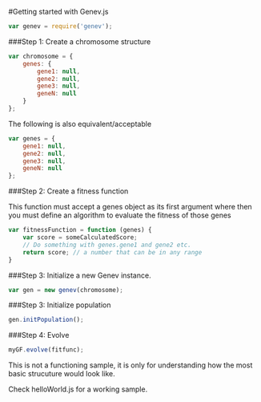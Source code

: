 
#Getting started with Genev.js
 
```javascript
var genev = require('genev');
```

###Step 1: Create a chromosome structure

```javascript
var chromosome = {
    genes: {
        gene1: null,
        gene2: null,
        gene3: null,
        geneN: null
    }
};
```

The following is also equivalent/acceptable

```javascript
var genes = {
    gene1: null,
    gene2: null,
    gene3: null,
    geneN: null
};
```
 
###Step 2: Create a fitness function
  
This function must accept a genes object as its first argument
where then you must define an algorithm to evaluate the fitness of those genes
 
```javascript
var fitnessFunction = function (genes) {
    var score = someCalculatedScore;
    // Do something with genes.gene1 and gene2 etc.
    return score; // a number that can be in any range
}
```

###Step 3: Initialize a new Genev instance.
 
```javascript
var gen = new genev(chromosome);
```

###Step 3: Initialize population
 
 ```javascript
gen.initPopulation();
```

###Step 4: Evolve
 
 ```javascript
myGF.evolve(fitfunc);
```

This is not a functioning sample,
it is only for understanding how the most 
basic strucuture would look like.

Check helloWorld.js for a working sample.
 